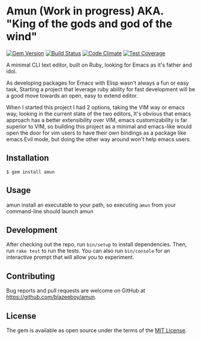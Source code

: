 # Amun (Work in progress) AKA. "King of the gods and god of the wind"
[![Gem Version](https://badge.fury.io/rb/amun.svg)](http://badge.fury.io/rb/amun)
[![Build Status](https://travis-ci.org/blazeeboy/amun.svg?branch=master)](https://travis-ci.org/blazeeboy/amun)
[![Code Climate](https://codeclimate.com/github/blazeeboy/amun/badges/gpa.svg)](https://codeclimate.com/github/blazeeboy/amun)
[![Test Coverage](https://codeclimate.com/github/blazeeboy/amun/badges/coverage.svg)](https://codeclimate.com/github/blazeeboy/amun)

A minimal CLI text editor, built on Ruby, looking for Emacs as it's father and idol.

As developing packages for Emacs with Elisp wasn't always a fun or easy task, Starting a project that leverage ruby ability for fast development will be a good move towards
an open, easy to extend editor.

When I started this project I had 2 options, taking the VIM way or emacs way, looking in the current state of the two editors, It's obvious that emacs approach has a better
extensibility over VIM, emacs customizability is far superior to VIM, so building this project as a minimal and emacs-like would open the door for vim users to have their own
bindings as a package like emacs Evil mode, but doing the other way around won't help emacs users.

## Installation

    $ gem install amun

## Usage

amun install an executable to your path, so executing `amun` from your command-line should launch amun

## Development

After checking out the repo, run `bin/setup` to install dependencies. Then, run `rake test` to run the tests. You can also run `bin/console` for an interactive prompt that will allow you to experiment.

## Contributing

Bug reports and pull requests are welcome on GitHub at https://github.com/blazeeboy/amun.


## License

The gem is available as open source under the terms of the [MIT License](http://opensource.org/licenses/MIT).
